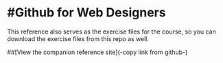 #Github for Web Designers
========================
This reference also serves as the exercise files for the course, so you can download the exercise files from this repo as well.

##[View the companion reference site](-copy link from github-)
